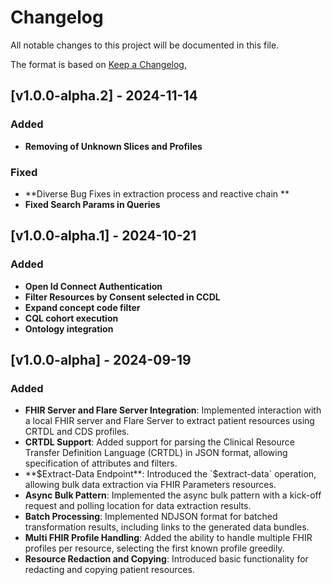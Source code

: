# Changelog

All notable changes to this project will be documented in this file.

The format is based on [Keep a Changelog](https://keepachangelog.com/en/1.0.0/),

## [v1.0.0-alpha.2] - 2024-11-14

### Added

- **Removing of Unknown Slices and Profiles**

### Fixed

- **Diverse Bug Fixes in extraction process and reactive chain **
- **Fixed Search Params in Queries**

## [v1.0.0-alpha.1] - 2024-10-21

### Added

- **Open Id Connect Authentication**
- **Filter Resources by Consent selected in CCDL**
- **Expand concept code filter**
- **CQL cohort execution**
- **Ontology integration**

## [v1.0.0-alpha] - 2024-09-19

### Added

- **FHIR Server and Flare Server Integration**: Implemented interaction with a local FHIR server and Flare Server to
  extract patient resources using CRTDL and CDS profiles.
- **CRTDL Support**: Added support for parsing the Clinical Resource Transfer Definition Language (CRTDL) in JSON
  format, allowing specification of attributes and filters.
- **$Extract-Data Endpoint**: Introduced the `$extract-data` operation, allowing bulk data extraction via FHIR
  Parameters resources.
- **Async Bulk Pattern**: Implemented the async bulk pattern with a kick-off request and polling location for data
  extraction results.
- **Batch Processing**: Implemented NDJSON format for batched transformation results, including links to the generated
  data bundles.
- **Multi FHIR Profile Handling**: Added the ability to handle multiple FHIR profiles per resource, selecting the first
  known profile greedily.
- **Resource Redaction and Copying**: Introduced basic functionality for redacting and copying patient resources.


